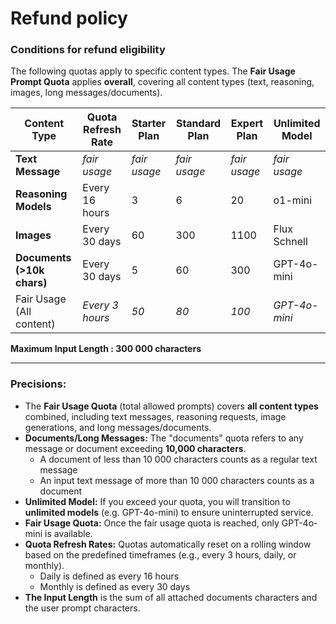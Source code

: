# Refund policy

### **Conditions for refund eligibility**

The following quotas apply to specific content types. The **Fair Usage Prompt Quota** applies **overall**, covering all content types (text, reasoning, images, long messages/documents).

| Content Type | Quota Refresh Rate | Starter Plan  | Standard Plan | Expert Plan | Unlimited Model |
| --- | --- | --- | --- | --- | --- |
| **Text Message** | *fair usage* | *fair usage* | *fair usage* | *fair usage* | *fair usage* |
| **Reasoning Models** | Every 16 hours | 3 | 6 | 20 | o1-mini |
| **Images** | Every 30 days | 60 | 300 | 1100 | Flux Schnell |
| **Documents (>10k chars)** | Every 30 days | 5 | 60 | 300 | GPT-4o-mini |
| Fair Usage (All content) | *Every 3 hours* | *50* | *80* | *100* | *GPT-4o-mini* |

**Maximum Input Length : 300 000 characters**

---

### **Precisions:**

- The **Fair Usage Quota** (total allowed prompts) covers **all content types** combined, including text messages, reasoning requests, image generations, and long messages/documents.
- **Documents/Long Messages:** The "documents" quota refers to any message or document exceeding **10,000 characters**.
    - A document of less than 10 000 characters counts as a regular text message
    - An input text message of more than 10 000 characters counts as a document
- **Unlimited Model:** If you exceed your quota, you will transition to **unlimited models** (e.g. GPT-4o-mini) to ensure uninterrupted service.
- **Fair Usage Quota:** Once the fair usage quota is reached, only GPT-4o-mini is available.
- **Quota Refresh Rates:** Quotas automatically reset on a rolling window based on the predefined timeframes (e.g., every 3 hours, daily, or monthly).
    - Daily is defined as every 16 hours
    - Monthly is defined as every 30 days
- **The Input Length** is the sum of all attached documents characters and the user prompt characters.